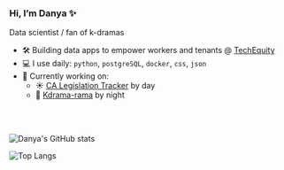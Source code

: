 ### Hi, I’m Danya ✨
Data scientist / fan of k-dramas
</br>

- 🛠️ Building data apps to empower workers and tenants @ [TechEquity](https://techequity.us/people/danya-sherbini/)
- 💻 I use daily: `python`, `postgreSQL`, `docker`, `css`, `json`
- 🧰 Currently working on:
  - ☀️ [CA Legislation Tracker](https://github.com/techequitycollaborative/legislation-tracker) by day
  - 🌚 [Kdrama-rama](https://github.com/dsherbini/kdrama-recommendations) by night

</br>
</br>

![Danya's GitHub stats](https://github-readme-stats.vercel.app/api?username=dsherbini&show_icons=true&include_all_commits=true&rank_icon=percentile&show=prs_merged,reviews&theme=shadow_blue&custom_title=Stats) 

![Top Langs](https://github-readme-stats.vercel.app/api/top-langs/?username=dsherbini&exclude_repo=abortion-laws-by-state-map&layout=donut&theme=shadow_blue&custom_title=Languages)

<!---
dsherbini/dsherbini is a ✨ special ✨ repository because its `README.md` (this file) appears on your GitHub profile.
You can click the Preview link to take a look at your changes.
--->
